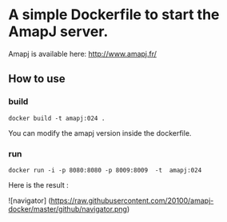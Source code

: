 # A simple Dockerfile to start the AmapJ server.

Amapj is available here: http://www.amapj.fr/

## How to use

### build
	docker build -t amapj:024 .
	
You can modify the amapj version inside the dockerfile. 

### run
	docker run -i -p 8080:8080 -p 8009:8009  -t  amapj:024
	
Here is the result :

![navigator] (https://raw.githubusercontent.com/20100/amapj-docker/master/github/navigator.png)